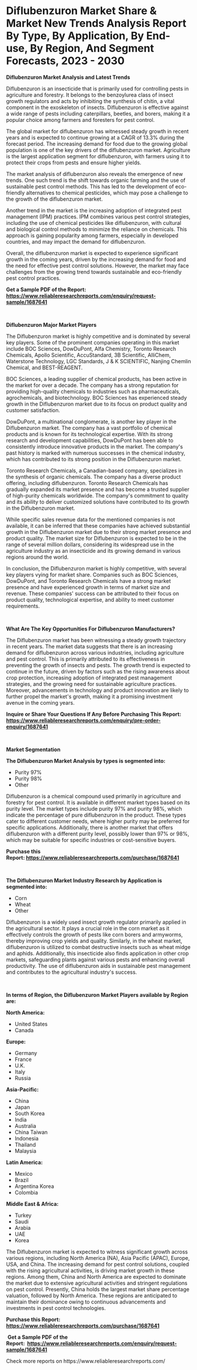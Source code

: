 <p><h1>Diflubenzuron Market Share & Market New Trends Analysis Report By Type, By Application, By End-use, By Region, And Segment Forecasts, 2023 - 2030</h1></p><p><strong>Diflubenzuron Market Analysis and Latest Trends</strong></p>
<p><p>Diflubenzuron is an insecticide that is primarily used for controlling pests in agriculture and forestry. It belongs to the benzoylurea class of insect growth regulators and acts by inhibiting the synthesis of chitin, a vital component in the exoskeleton of insects. Diflubenzuron is effective against a wide range of pests including caterpillars, beetles, and borers, making it a popular choice among farmers and foresters for pest control.</p><p>The global market for diflubenzuron has witnessed steady growth in recent years and is expected to continue growing at a CAGR of 13.3% during the forecast period. The increasing demand for food due to the growing global population is one of the key drivers of the diflubenzuron market. Agriculture is the largest application segment for diflubenzuron, with farmers using it to protect their crops from pests and ensure higher yields.</p><p>The market analysis of diflubenzuron also reveals the emergence of new trends. One such trend is the shift towards organic farming and the use of sustainable pest control methods. This has led to the development of eco-friendly alternatives to chemical pesticides, which may pose a challenge to the growth of the diflubenzuron market.</p><p>Another trend in the market is the increasing adoption of integrated pest management (IPM) practices. IPM combines various pest control strategies, including the use of chemical pesticides like diflubenzuron, with cultural and biological control methods to minimize the reliance on chemicals. This approach is gaining popularity among farmers, especially in developed countries, and may impact the demand for diflubenzuron.</p><p>Overall, the diflubenzuron market is expected to experience significant growth in the coming years, driven by the increasing demand for food and the need for effective pest control solutions. However, the market may face challenges from the growing trend towards sustainable and eco-friendly pest control practices.</p></p>
<p><strong>Get a Sample PDF of the Report:&nbsp; <a href="https://www.reliableresearchreports.com/enquiry/request-sample/1687641">https://www.reliableresearchreports.com/enquiry/request-sample/1687641</a></strong></p>
<p>&nbsp;</p>
<p><strong>Diflubenzuron Major Market Players</strong></p>
<p><p>The Diflubenzuron market is highly competitive and is dominated by several key players. Some of the prominent companies operating in this market include BOC Sciences, DowDuPont, Alfa Chemistry, Toronto Research Chemicals, Apollo Scientific, AccuStandard, 3B Scientific, AlliChem, Waterstone Technology, LGC Standards, J & K SCIENTIFIC, Nanjing Chemlin Chemical, and BEST-REAGENT.</p><p>BOC Sciences, a leading supplier of chemical products, has been active in the market for over a decade. The company has a strong reputation for providing high-quality chemicals to industries such as pharmaceuticals, agrochemicals, and biotechnology. BOC Sciences has experienced steady growth in the Diflubenzuron market due to its focus on product quality and customer satisfaction.</p><p>DowDuPont, a multinational conglomerate, is another key player in the Diflubenzuron market. The company has a vast portfolio of chemical products and is known for its technological expertise. With its strong research and development capabilities, DowDuPont has been able to consistently introduce innovative products in the market. The company's past history is marked with numerous successes in the chemical industry, which has contributed to its strong position in the Diflubenzuron market.</p><p>Toronto Research Chemicals, a Canadian-based company, specializes in the synthesis of organic chemicals. The company has a diverse product offering, including diflubenzuron. Toronto Research Chemicals has gradually expanded its market presence and has become a trusted supplier of high-purity chemicals worldwide. The company's commitment to quality and its ability to deliver customized solutions have contributed to its growth in the Diflubenzuron market.</p><p>While specific sales revenue data for the mentioned companies is not available, it can be inferred that these companies have achieved substantial growth in the Diflubenzuron market due to their strong market presence and product quality. The market size for Diflubenzuron is expected to be in the range of several million dollars, considering its widespread use in the agriculture industry as an insecticide and its growing demand in various regions around the world.</p><p>In conclusion, the Diflubenzuron market is highly competitive, with several key players vying for market share. Companies such as BOC Sciences, DowDuPont, and Toronto Research Chemicals have a strong market presence and have experienced growth in terms of market size and revenue. These companies' success can be attributed to their focus on product quality, technological expertise, and ability to meet customer requirements.</p></p>
<p>&nbsp;</p>
<p><strong>What Are The Key Opportunities For Diflubenzuron Manufacturers?</strong></p>
<p><p>The Diflubenzuron market has been witnessing a steady growth trajectory in recent years. The market data suggests that there is an increasing demand for diflubenzuron across various industries, including agriculture and pest control. This is primarily attributed to its effectiveness in preventing the growth of insects and pests. The growth trend is expected to continue in the future, driven by factors such as the rising awareness about crop protection, increasing adoption of integrated pest management strategies, and the growing need for sustainable agriculture practices. Moreover, advancements in technology and product innovation are likely to further propel the market's growth, making it a promising investment avenue in the coming years.</p></p>
<p><strong>Inquire or Share Your Questions If Any Before Purchasing This Report: <a href="https://www.reliableresearchreports.com/enquiry/pre-order-enquiry/1687641">https://www.reliableresearchreports.com/enquiry/pre-order-enquiry/1687641</a></strong></p>
<p>&nbsp;</p>
<p><strong>Market Segmentation</strong></p>
<p><strong>The Diflubenzuron Market Analysis by types is segmented into:</strong></p>
<p><ul><li>Purity 97%</li><li>Purity 98%</li><li>Other</li></ul></p>
<p><p>Diflubenzuron is a chemical compound used primarily in agriculture and forestry for pest control. It is available in different market types based on its purity level. The market types include purity 97% and purity 98%, which indicate the percentage of pure diflubenzuron in the product. These types cater to different customer needs, where higher purity may be preferred for specific applications. Additionally, there is another market that offers diflubenzuron with a different purity level, possibly lower than 97% or 98%, which may be suitable for specific industries or cost-sensitive buyers.</p></p>
<p><strong>Purchase this Report:&nbsp;<a href="https://www.reliableresearchreports.com/purchase/1687641">https://www.reliableresearchreports.com/purchase/1687641</a></strong></p>
<p>&nbsp;</p>
<p><strong>The Diflubenzuron Market Industry Research by Application is segmented into:</strong></p>
<p><ul><li>Corn</li><li>Wheat</li><li>Other</li></ul></p>
<p><p>Diflubenzuron is a widely used insect growth regulator primarily applied in the agricultural sector. It plays a crucial role in the corn market as it effectively controls the growth of pests like corn borers and armyworms, thereby improving crop yields and quality. Similarly, in the wheat market, diflubenzuron is utilized to combat destructive insects such as wheat midge and aphids. Additionally, this insecticide also finds application in other crop markets, safeguarding plants against various pests and enhancing overall productivity. The use of diflubenzuron aids in sustainable pest management and contributes to the agricultural industry's success.</p></p>
<p>&nbsp;</p>
<p><strong>In terms of Region, the Diflubenzuron Market Players available by Region are:</strong></p>
<p>
    <p> <strong> North America: </strong>
        <ul>
            <li>United States</li>
            <li>Canada</li>
        </ul>
        </p> 
    <p> <strong> Europe: </strong>
        <ul>
            <li>Germany</li>
            <li>France</li>
            <li>U.K.</li>
            <li>Italy</li>
            <li>Russia</li>
        </ul>
        </p> 
    <p> <strong> Asia-Pacific: </strong>
        <ul>
            <li>China</li>
            <li>Japan</li>
            <li>South Korea</li>
            <li>India</li>
            <li>Australia</li>
            <li>China Taiwan</li>
            <li>Indonesia</li>
            <li>Thailand</li>
            <li>Malaysia</li>
        </ul>
        </p> 
    <p> <strong> Latin America: </strong>
        <ul>
            <li>Mexico</li>
            <li>Brazil</li>
            <li>Argentina Korea</li>
            <li>Colombia</li>
        </ul>
        </p> 
    <p> <strong> Middle East & Africa: </strong>
        <ul>
            <li>Turkey</li>
            <li>Saudi</li>
            <li>Arabia</li>
            <li>UAE</li>
            <li>Korea</li>
        </ul>
    </p>
    </p>
<p><p>The Diflubenzuron market is expected to witness significant growth across various regions, including North America (NA), Asia Pacific (APAC), Europe, USA, and China. The increasing demand for pest control solutions, coupled with the rising agricultural activities, is driving market growth in these regions. Among them, China and North America are expected to dominate the market due to extensive agricultural activities and stringent regulations on pest control. Presently, China holds the largest market share percentage valuation, followed by North America. These regions are anticipated to maintain their dominance owing to continuous advancements and investments in pest control technologies.</p></p>
<p><strong>Purchase this Report: <a href="https://www.reliableresearchreports.com/purchase/1687641">https://www.reliableresearchreports.com/purchase/1687641</a></strong></p>
<p>&nbsp;<strong>Get a Sample PDF of the Report:&nbsp;&nbsp;<a href="https://www.reliableresearchreports.com/enquiry/request-sample/1687641">https://www.reliableresearchreports.com/enquiry/request-sample/1687641</a></strong></p>
<p><strong></strong></p>
<p>Check more reports on https://www.reliableresearchreports.com/</p>